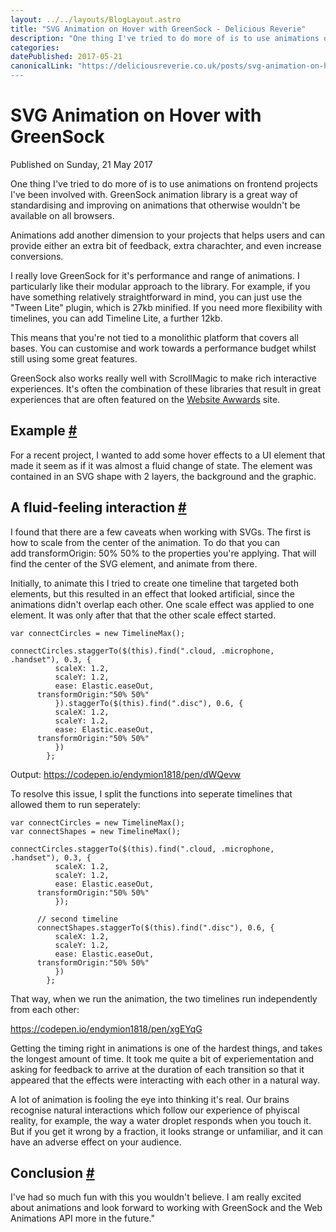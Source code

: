 ```yaml
---
layout: ../../layouts/BlogLayout.astro
title: "SVG Animation on Hover with GreenSock - Delicious Reverie"
description: "One thing I've tried to do more of is to use animations on frontend projects I've been involved with. GreenSock animation library is a great way of standardising and improving on animations that otherwise wouldn't be available on all browsers."
categories:
datePublished: 2017-05-21
canonicalLink: "https://deliciousreverie.co.uk/posts/svg-animation-on-hover-with-greensock/
---
```

# SVG Animation on Hover with GreenSock

Published on Sunday, 21 May 2017

One thing I've tried to do more of is to use animations on frontend projects I've been involved with. GreenSock animation library is a great way of standardising and improving on animations that otherwise wouldn't be available on all browsers.

Animations add another dimension to your projects that helps users and can provide either an extra bit of feedback, extra charachter, and even increase conversions.

I really love GreenSock for it's performance and range of animations. I particularly like their modular approach to the library. For example, if you have something relatively straightforward in mind, you can just use the "Tween Lite" plugin, which is 27kb minified. If you need more flexibility with timelines, you can add Timeline Lite, a further 12kb.

This means that you're not tied to a monolithic platform that covers all bases. You can customise and work towards a performance budget whilst still using some great features.

GreenSock also works really well with ScrollMagic to make rich interactive experiences. It's often the combination of these libraries that result in great experiences that are often featured on the [Website Awwards](https://www.awwwards.com/) site.

## Example [#](https://deliciousreverie.co.uk/posts/svg-animation-on-hover-with-greensock/#example)

For a recent project, I wanted to add some hover effects to a UI element that made it seem as if it was almost a fluid change of state. The element was contained in an SVG shape with 2 layers, the background and the graphic.

## A fluid-feeling interaction [#](https://deliciousreverie.co.uk/posts/svg-animation-on-hover-with-greensock/#a-fluid-feeling-interaction)

I found that there are a few caveats when working with SVGs. The first is how to scale from the center of the animation. To do that you can add transformOrigin: 50% 50% to the properties you're applying. That will find the center of the SVG element, and animate from there.

Initially, to animate this I tried to create one timeline that targeted both elements, but this resulted in an effect that looked artificial, since the animations didn't overlap each other. One scale effect was applied to one element. It was only after that that the other scale effect started.

```
var connectCircles = new TimelineMax();

connectCircles.staggerTo($(this).find(".cloud, .microphone, .handset"), 0.3, {
          scaleX: 1.2,
          scaleY: 1.2,
          ease: Elastic.easeOut,
      transformOrigin:"50% 50%"
          }).staggerTo($(this).find(".disc"), 0.6, {
          scaleX: 1.2,
          scaleY: 1.2,
          ease: Elastic.easeOut,
      transformOrigin:"50% 50%"
          })
        };
```

Output: https://codepen.io/endymion1818/pen/dWQevw

To resolve this issue, I split the functions into seperate timelines that allowed them to run seperately:

```
var connectCircles = new TimelineMax();
var connectShapes = new TimelineMax();

connectCircles.staggerTo($(this).find(".cloud, .microphone, .handset"), 0.3, {
          scaleX: 1.2,
          scaleY: 1.2,
          ease: Elastic.easeOut,
      transformOrigin:"50% 50%"
          });

      // second timeline
      connectShapes.staggerTo($(this).find(".disc"), 0.6, {
          scaleX: 1.2,
          scaleY: 1.2,
          ease: Elastic.easeOut,
      transformOrigin:"50% 50%"
          })
        };
```

That way, when we run the animation, the two timelines run independently from each other:

https://codepen.io/endymion1818/pen/xgEYqG

Getting the timing right in animations is one of the hardest things, and takes the longest amount of time. It took me quite a bit of experiementation and asking for feedback to arrive at the duration of each transition so that it appeared that the effects were interacting with each other in a natural way.

A lot of animation is fooling the eye into thinking it's real. Our brains recognise natural interactions which follow our experience of phyiscal reality, for example, the way a water droplet responds when you touch it. But if you get it wrong by a fraction, it looks strange or unfamiliar, and it can have an adverse effect on your audience.

## Conclusion [#](https://deliciousreverie.co.uk/posts/svg-animation-on-hover-with-greensock/#conclusion)

I've had so much fun with this you wouldn't believe. I am really excited about animations and look forward to working with GreenSock and the Web Animations API more in the future."